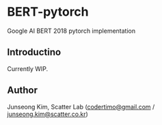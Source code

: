 # BERT-pytorch
Google AI BERT 2018 pytorch implementation

## Introductino

Currently WIP. 

## Author
Junseong Kim, Scatter Lab (codertimo@gmail.com / junseong.kim@scatter.co.kr)